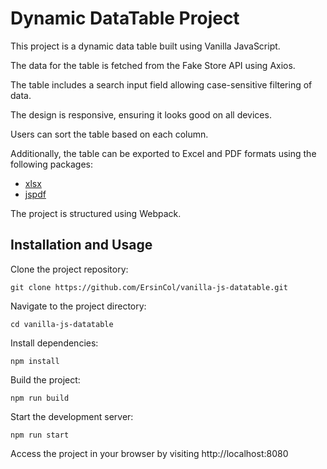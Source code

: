 # Dynamic DataTable Project

This project is a dynamic data table built using Vanilla JavaScript.

The data for the table is fetched from the Fake Store API using Axios.

The table includes a search input field allowing case-sensitive filtering of data.

The design is responsive, ensuring it looks good on all devices.

Users can sort the table based on each column.

Additionally, the table can be exported to Excel and PDF formats using the following packages:

- [xlsx](https://www.npmjs.com/package/xlsx)
- [jspdf](https://www.npmjs.com/package/jspdf)

The project is structured using Webpack.

## Installation and Usage

Clone the project repository:

```
git clone https://github.com/ErsinCol/vanilla-js-datatable.git
```

Navigate to the project directory:

```
cd vanilla-js-datatable
```

Install dependencies:

```
npm install
```

Build the project:

```
npm run build
```

Start the development server:

```
npm run start
```

Access the project in your browser by visiting http://localhost:8080
